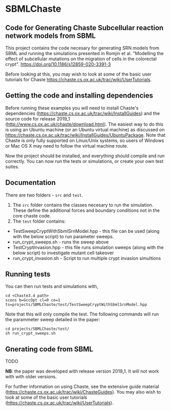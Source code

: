 # SBMLChaste

## Code for Generating Chaste Subcellular reaction network models from SBML

This project contains the code necesary for generating SRN models from SBML and running the simulations presented in Romjin et al. "Modelling the effect of subcellular mutations on the migration of cells in the colorectal crypt". https://doi.org/10.1186/s12859-020-3391-3

Before looking at this, you may wish to look at some of the basic user tutorials for Chaste https://chaste.cs.ox.ac.uk/trac/wiki/UserTutorials.

## Getting the code and installing dependencies 

Before running these examples you will need to install Chaste's dependencies (https://chaste.cs.ox.ac.uk/trac/wiki/InstallGuides) and the source code for release 2019_1 (http://www.cs.ox.ac.uk/chaste/download.html).
The easiest way to do this is using an Ubuntu machine (or an Ubuntu virtual machine) as discussed on https://chaste.cs.ox.ac.uk/trac/wiki/InstallGuides/UbuntuPackage. 
Note that Chaste is only fully supported on Linux/Unix systems, so users of Windows or Mac OS X may need to follow the virtual machine route.

Now the project should be installed, and everything should compile and run correctly. 
You can now run the tests or simulations, or create your own test suites.

## Documentation
There are two folders - `src` and `test`.
 1. The `src` folder contains the classes necesary to run the simulation. These define the additional forces and boundary conditions not in the core chaste code.
 2. The `test` folder contains:
  * TestSweepCryptWithSbmlSrnModel.hpp - this file can be used (along with the below script) to run parameter sweeps.
  * run_crypt_sweeps.sh - runs the sweep above
  * TestCryptInvasion.hpp - this file runs simulation sweeps (along with the below script) to investigate mutant cell takeover
  * run_crypt_invasion.sh - Script to run multiple crypt invasion simultions

## Running tests
You can then run tests and simulations with,
```
cd <Chaste3.4 path>
scons b=GccOpt cl=0 co=1 ts=projects/SBMLChaste/test/TestSweepCryptWithSbmlSrnModel.hpp
```

Note that this will only compile the test. The following commands will run the parammeter sweep detailed in the paper:
```
cd projects/SBMLChaste/test/
sh run_crypt_sweeps.sh
```


## Gnerating code from SBML

TODO

**NB**: the paper was developed with release version 2019_1. It will not work with with older versions.

For further information on using Chaste, see the extensive guide material (https://chaste.cs.ox.ac.uk/trac/wiki/ChasteGuides).
You may also wish to look at some of the basic user tutorials (https://chaste.cs.ox.ac.uk/trac/wiki/UserTutorials).
